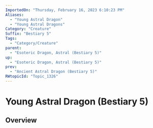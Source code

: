 ```yaml
---
ImportedOn: "Thursday, February 16, 2023 6:10:23 PM"
Aliases:
  - "Young Astral Dragon"
  - "Young Astral Dragons"
Category: "Creature"
Suffix: "Bestiary 5"
Tags:
  - "Category/Creature"
parent:
  - "Esoteric Dragon, Astral (Bestiary 5)"
up:
  - "Esoteric Dragon, Astral (Bestiary 5)"
prev:
  - "Ancient Astral Dragon (Bestiary 5)"
RWtopicId: "Topic_1326"
---
```

# Young Astral Dragon (Bestiary 5)
## Overview

